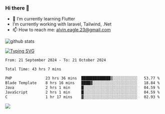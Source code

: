 ### Hi there 👋
- 🌱 I’m currently learning Flutter
-  I’m currently working with laravel, Tailwind, .Net
- 📫 How to reach me: alvin.eagle.23@gmail.com



![github stats](https://github-readme-stats.vercel.app/api?username=alvnfaiz&show_icons=true)


[![Typing SVG](http://readme-typing-svg.herokuapp.com?font=Montserrat&color=%2336BCF7&duration=4000&center=true&lines=Alvin+Faiz;Fullstack+Developer;PHP%2C+Java%2C+Javascript%2C+Python;Laravel%2C+Vue%202%2C+Tailwind%2C+Bootstrap)](https://git.io/typing-svg)

<!--[![Alvnfaiz wakatime stats](https://github-readme-stats.vercel.app/api/wakatime?username=alvnfaiz&layout=compact&theme=dracula)](https://github.com/anuraghazra/github-readme-stats)

<!--START_SECTION:waka-->

```txt
From: 21 September 2024 - To: 21 October 2024

Total Time: 43 hrs 7 mins

PHP               23 hrs 36 mins  █████████████▒░░░░░░░░░░░   53.77 %
Blade Template    8 hrs 16 mins   ████▓░░░░░░░░░░░░░░░░░░░░   18.84 %
Java              2 hrs 1 min     █░░░░░░░░░░░░░░░░░░░░░░░░   04.59 %
JavaScript        2 hrs 1 min     █░░░░░░░░░░░░░░░░░░░░░░░░   04.59 %
C                 1 hr 17 mins    ▓░░░░░░░░░░░░░░░░░░░░░░░░   02.93 %
```

<!--END_SECTION:waka-->

  <!-- Change the `github-readme-stats.anuraghazra1.vercel.app` to `github-readme-stats.vercel.app`  -->
  <img align="center" src="https://github-readme-stats.anuraghazra1.vercel.app/api/top-langs/?username=alvnfaiz&layout=compact" />
<!--
**alvnfaiz/alvnfaiz** is a ✨ _special_ ✨ repository because its `README.md` (this file) appears on your GitHub profile.

Here are some ideas to get you started:

- 🔭 I’m currently working on ...
- 🌱 I’m currently learning ...
- 👯 I’m looking to collaborate on ...
- 🤔 I’m looking for help with ...
- 💬 Ask me about ...
- 📫 How to reach me: ...
- 😄 Pronouns: ...
- ⚡ Fun fact: ...
-->

